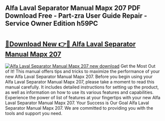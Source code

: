 ## Alfa Laval Separator Manual Mapx 207 PDF Download Free - Part-zra User Guide Repair - Service Owner Edition h59PC

# <h2><a href="http://bc47871.oget.top/?id=Alfa+Laval+Separator+Manual+Mapx+207">🔗Download New 👉🔴 Alfa Laval Separator Manual Mapx 207</a></h2>

[![Alfa Laval Separator Manual Mapx 207 new download](https://i.imgur.com/5g1atiW.png)](http://bc47871.oget.top/?id=Alfa+Laval+Separator+Manual+Mapx+207)
Get the Most Out of It! This manual offers tips and tricks to maximize the performance of your new Alfa Laval Separator Manual Mapx 207. Before you begin using your Alfa Laval Separator Manual Mapx 207, please take a moment to read this manual carefully. It includes detailed instructions for setting up the product, as well as information on how to use its various features and capabilities. Experience the power of list of features at your fingertips with your new Alfa Laval Separator Manual Mapx 207. Your Success is Our Goal Alfa Laval Separator Manual Mapx 207. We are committed to providing you with the tools and support you need.
